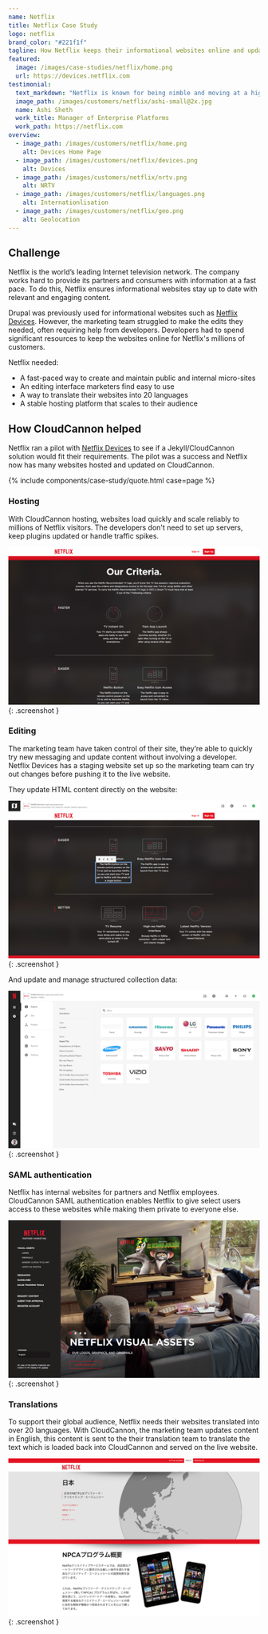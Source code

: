 ```yaml
---
name: Netflix
title: Netflix Case Study
logo: netflix
brand_color: "#221f1f"
tagline: How Netflix keeps their informational websites online and updatable
featured:
  image: /images/case-studies/netflix/home.png
  url: https://devices.netflix.com
testimonial:
  text_markdown: "Netflix is known for being nimble and moving at a high pace. Partnering with CloudCannon enables my Enterprise Platforms Team at Netflix to deliver highly customizable microsites to our internal business partners rapidly so they can work at the speed of our customers."
  image_path: /images/customers/netflix/ashi-small@2x.jpg
  name: Ashi Sheth
  work_title: Manager of Enterprise Platforms
  work_path: https://netflix.com
overview:
  - image_path: /images/customers/netflix/home.png
    alt: Devices Home Page
  - image_path: /images/customers/netflix/devices.png
    alt: Devices
  - image_path: /images/customers/netflix/nrtv.png
    alt: NRTV
  - image_path: /images/customers/netflix/languages.png
    alt: Internationlisation
  - image_path: /images/customers/netflix/geo.png
    alt: Geolocation
---
```


## Challenge

Netflix is the world’s leading Internet television network. The company works hard to provide its partners and consumers with information at a fast pace. To do this, Netflix ensures informational websites stay up to date with relevant and engaging content.

Drupal was previously used for informational websites such as [Netflix Devices](https://devices.netflix.com). However, the marketing team struggled to make the edits they needed, often requiring help from developers. Developers had to spend significant resources to keep the websites online for Netflix's millions of customers.

Netflix needed:

* A fast-paced way to create and maintain public and internal micro-sites
* An editing interface marketers find easy to use
* A way to translate their websites into 20 languages
* A stable hosting platform that scales to their audience

## How CloudCannon helped

Netflix ran a pilot with [Netflix Devices](https://devices.netflix.com) to see if a Jekyll/CloudCannon solution would fit their requirements. The pilot was a success and Netflix now has many websites hosted and updated on CloudCannon.

{% include components/case-study/quote.html case=page %}

### Hosting

With CloudCannon hosting, websites load quickly and scale reliably to millions of Netflix visitors. The developers don't need to set up servers, keep plugins updated or handle traffic spikes.

![Netflix Devices Criteria](/images/case-studies/netflix/criteria.png){: .screenshot }

### Editing

The marketing team have taken control of their site, they’re able to quickly try new messaging and update content without involving a developer. Netflix Devices has a staging website set up so the marketing team can try out changes before pushing it to the live website.

They update HTML content directly on the website:

![Netflix Devices Inline](/images/case-studies/netflix/inline.png){: .screenshot }

And update and manage structured collection data:

![Netflix Devices Inline](/images/case-studies/netflix/collection.png){: .screenshot }

### SAML authentication

Netflix has internal websites for partners and Netflix employees. CloudCannon SAML authentication enables Netflix to give select users access to these websites while making them private to everyone else.

![Netflix Partner Marketing](/images/case-studies/netflix/partner.png){: .screenshot }

### Translations

To support their global audience, Netflix needs their websites translated into over 20 languages. With CloudCannon, the marketing team updates content in English, this content is sent to the their translation team to translate the text which is loaded back into CloudCannon and served on the live website.

![Creative services](/images/case-studies/netflix/translate.png){: .screenshot }